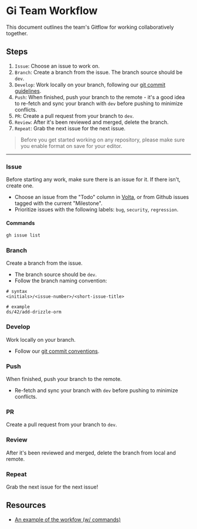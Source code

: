 # Gi Team Workflow

This document outlines the team's Gitflow for working collaboratively together.

## Steps

1. `Issue`: Choose an issue to work on.
2. `Branch`: Create a branch from the issue. The branch source should be `dev`.
3. `Develop`: Work locally on your branch, following our [git commit guidelines](https://github.com/serpcompany/serp/blob/main/git-commit-conventions.md).
4. `Push`: When finished, push your branch to the remote - it's a good idea to re-fetch and sync your branch with `dev` before pushing to minimize conflicts.
5. `PR`: Create a pull request from your branch to `dev`.
6. `Review`: After it's been reviewed and merged, delete the branch.
7. `Repeat`: Grab the next issue for the next issue.

> Before you get started working on any repository, please make sure you enable format on save for your editor.

---

### Issue
Before starting any work, make sure there is an issue for it. If there isn't, create one.

- Choose an issue from the "Todo" column in [Volta](https://volta.net/), or from Github issues tagged with the current "Milestone".
- Prioritize issues with the following labels: `bug`, `security`, `regression`.

#### Commands
```bash
gh issue list
```

### Branch
Create a branch from the issue.

- The branch source should be `dev`.
- Follow the branch naming convention: 

```
# syntax
<initials>/<issue-number>/<short-issue-title>

# example
ds/42/add-drizzle-orm
```


### Develop
Work locally on your branch.

- Follow our [git commit conventions](https://github.com/serpcompany/serp/blob/main/git-commit-conventions.md).

### Push
When finished, push your branch to the remote.

- Re-fetch and sync your branch with `dev` before pushing to minimize conflicts.

### PR
Create a pull request from your branch to `dev`.

### Review
After it's been reviewed and merged, delete the branch from local and remote.

### Repeat
Grab the next issue for the next issue!

## Resources

- [An example of the workfow (w/ commands)](https://gist.github.com/devinschumacher/26a05e6c1d8976981a42f28f65eecdb3#file-2_example-md)
